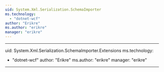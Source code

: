 ```yaml
---
uid: System.Xml.Serialization.SchemaImporter
ms.technology: 
  - "dotnet-wcf"
author: "Erikre"
ms.author: "erikre"
manager: "erikre"
---
```


---
uid: System.Xml.Serialization.SchemaImporter.Extensions
ms.technology: 
  - "dotnet-wcf"
author: "Erikre"
ms.author: "erikre"
manager: "erikre"
---
